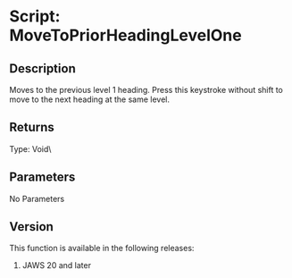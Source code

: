 # Script: MoveToPriorHeadingLevelOne

## Description

Moves to the previous level 1 heading. Press this keystroke without
shift to move to the next heading at the same level.

## Returns

Type: Void\

## Parameters

No Parameters

## Version

This function is available in the following releases:

1.  JAWS 20 and later
